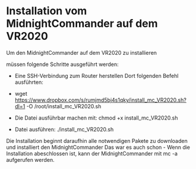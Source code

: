 # Installation vom MidnightCommander auf dem VR2020
Um den MidnightCommander auf dem VR2020 zu installieren


müssen folgende Schritte ausgeführt werden:

- Eine SSH-Verbindung zum Router herstellen
  Dort folgenden Befehl ausführten:
- wget https://www.dropbox.com/s/rumjmd5bj4s1qky/install_mc_VR2020.sh?dl=1 -O /root/install_mc_VR2020.sh

- Die Datei ausführbar machen mit:
  chmod +x install_mc_VR2020.sh
- Datei ausführen:
  ./install_mc_VR2020.sh

Die Installation beginnt daraufhin alle notwendigen Pakete zu downloaden und installiert den MidnightCommander
Das war es auch schon - Wenn die Installation abeschlossen ist, kann der MidnightCommander mit
mc -a
aufgerufen werden.



